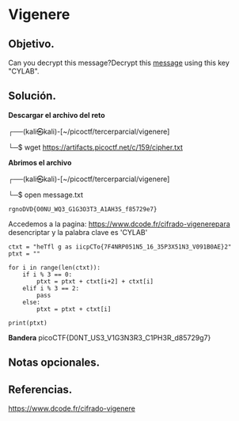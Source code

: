 # Vigenere

## Objetivo.

Can you decrypt this message?Decrypt this [message](https://artifacts.picoctf.net/c/159/cipher.txt) using this key "CYLAB".

## Solución.

**Descargar el archivo del reto**

┌──(kali㉿kali)-[~/picoctf/tercerparcial/vigenere]

└─$ wget https://artifacts.picoctf.net/c/159/cipher.txt

**Abrimos el archivo**

┌──(kali㉿kali)-[~/picoctf/tercerparcial/vigenere]

└─$ open message.txt
```
rgnoDVD{O0NU_WQ3_G1G3O3T3_A1AH3S_f85729e7}
```

Accedemos a la pagina: https://www.dcode.fr/cifrado-vigenerepara desencriptar
y la palabra clave es 'CYLAB'

```
ctxt = "heTfl g as iicpCTo{7F4NRP051N5_16_35P3X51N3_V091B0AE}2"
ptxt = ""
 
for i in range(len(ctxt)):
    if i % 3 == 0:
        ptxt = ptxt + ctxt[i+2] + ctxt[i]
    elif i % 3 == 2:
        pass
    else:
        ptxt = ptxt + ctxt[i]
 
print(ptxt)
```

**Bandera** picoCTF{D0NT_US3_V1G3N3R3_C1PH3R_d85729g7}

## Notas opcionales.

## Referencias.

https://www.dcode.fr/cifrado-vigenere